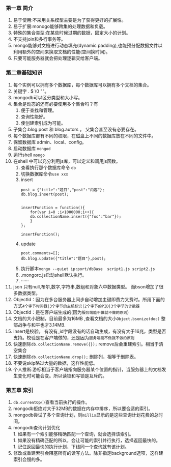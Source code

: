 ###  第一章 简介   
1. 易于使用:不采用关系模型主要是为了获得更好的扩展性。    
1. 易于扩展:monogo能够跨集的处理数据和负载。   
1. 特殊的集合类型:在某些时候过期的数据，固定大小的计划。    
1. 不支持join和多行事务等。    
1. mongo能够对文档进行动态填充(dynamic padding),也能预分配数据文件以利用额外的空间来换取文档的性能(空间换时间)。    
1. 只要可能服务器就会把处理逻辑交给客户端。 

### 第二章基础知识    
1. 每个实例可以拥有多个数据库，每个数据库可以拥有多个文档的集合。    
1. 关键字  . $ \0 ""。   
1. mongodb可以区分类型和大小写。    
1. 集合是动态的还有必要使用多个集合吗？有
    1. 便于查找和管理。   
    1. 查询性能好。   
    1. 使创建索引成为可能。   
1. 子集合:blog.post 和 blog.autors 。 父集合甚至没有必要存在。   
1. 每个数据库都有不同的权限，在磁盘上不同的数据库放在不同的文件中。   
1. 保留数据库 admin、local、config。   
1. 启动数据库  `mongod`   
1. 运行shell `mongo`   
1. 在shell 中可以充分利用js库，可以定义和调用js函数。     
    1. 查看执行那个数据库命令 `db`   
    1. 切换数据库命令`use xxx`   
    1. insert    
        ```
        post = {"title":"题目","post":"内容"};
        db.blog.insert(post);
        
        
        insertFunction = function(){
            for(var i=0 ;i<1000000;i++){
            db.collectionName.insert({"foo":"bar"});
            }
        };
          
        insertFunction();
        ```  
     1. update   
        ```
        post.comments=[];    
        db.blog.update({"title":"题目"},post);
        
        ```   
     1. 执行脚本`mongo --quiet ip:port/dbBase  script1.js script2.js`    
     1. .mongorc.js启动shell默认执行。   
     1. ······
1. json 只有null,布尔,数字,字符串,数组和对象六中数据类型。 而bson增加了很多数据类型。      
1. ObjectId：因为在多台服务器上同步自动增加主键即费力又费时。所用下面的方式`4个字节时间戳|3个字节的主机标识|2个字节的PID|3个字节的计数器`        
1. ObjectId：是在客户端生成的(因为`服务端能不做就不做的原则`)      
1. 文档的大小限制，目前最多为16MB  ,查看文档的大小`Object.bsonize(doc)` 整部战争与和平也才3.14MB.   
1. insert是校验。 有没有_id字段没有的话自动生成，有没有大于16兆，类型是否支持。校验是在客户端做的，还是因为`服务端能不做就不做的原则`    
1. 快速删除`db.collectionName.remove({});`    remove后会重建索引。相当于清空集合     
1. 快速删除`db.collectionName.drop();` 删除列，相等于删除表。   
1. 不要说skip略过大量的数据，这样性能低。   
1. 个人推断:游标相当于客户端指向服务器某个位置的指针，当服务器上的文档发生变化时可能会变。所以读锁和写锁是互斥的。   

### 第五章 索引   
1. `db.currentOp()`查看当前执行的操作。   
1. mongodb拒绝对大于32MB的数据在内存中排序，所以要合适的索引。    
1. mongodb尝试了多个查询计划，则`millis`显示的是这些查询计划花费的总时间。   
1. mongodb查询计划优化     
        1. 如果有一个索引能够精确匹配一个查询，就会选择该索引。    
        1. 如果没有精确匹配的所以，会让可能的索引并行执行，选择返回最快的。    
        1. 记住返回最快的执行计划，下线同一个查询就有该计划。     
1. 修改或重建索引会阻塞所有的读写方法。除非指定background选项，这样建索引会慢的多。    

